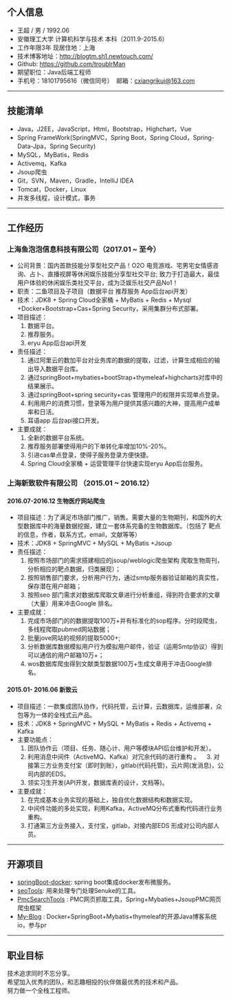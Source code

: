 ## 个人信息

- 王超 / 男 / 1992.06
- 安徽理工大学 计算机科学与技术 本科（2011.9-2015.6）
- 工作年限3年  现居住地：上海 
- 技术博客地址：http://blogtm.sh1.newtouch.com/
- Github: https://github.com/troublrMan
- 期望职位：Java后端工程师
- 手机号：18101795616（微信同号）  邮箱：cxiangrikui@163.com
----
## 技能清单
- Java，J2EE，JavaScript，Html，Bootstrap，Highchart，Vue
- Spring FrameWork(SpringMVC，Spring Boot，Spring Cloud，Spring-Data-Jpa，Spring Security)
- MySQL，MyBatis，Redis
- Activemq，Kafka
- Jsoup爬虫
- Git，SVN，Maven，Gradle，IntelliJ IDEA
- Tomcat，Docker，Linux
- 并发多线程，设计模式，事务
----
## 工作经历
### 上海鱼泡泡信息科技有限公司（2017.01 ~ 至今）
- 公司背景：国内首款技能分享型社交产品！O2O 电竞游戏、宅男宅女情感咨询、占卜、直播视屏等休闲娱乐技能分享型社交平台;
  致力于打造最大，最佳用户体验的休闲娱乐类社交平台，成为泛娱乐社交产品No1！
- 职责：二鱼项目及子项目（数据平台 推荐服务 App后台api开发）
- 技术：JDK8 + Spring Cloud全家桶 + MyBatis + Redis + Mysql +Docker+Bootstrap+Cas+Spring Security，采用集群分布式部署。
- 项目描述：
    1. 数据平台。
    2. 推荐服务。
    3. eryu App后台api开发
- 责任描述：
    1. 通过阿里云的数加平台对业务库的数据的提取，过滤，计算生成相应的输出导入数据平台库。
    2. 通过springBoot+mybaties+bootStrap+thymeleaf+highcharts对库中的结果展示。
    3. 通过springBoot+spring security+cas 管理用户的权限并实现单点登录。
    4. 利用用户的消费习惯，登录等为用户提供其感兴趣的大神，提高用户成单率和日活。
    5. 耳语app 后台api接口开发。
- 主要成就：
    1. 全新的数据平台系统。
    2. 推荐服务部署使得用户的下单转化率增加10%-20%。
    3. 引进cas单点登录，使得子服务登录方便快捷。
    4. Spring Cloud全家桶 + 运营管理平台快速实现eryu App后台服务。


### 上海新致软件有限公司 （2015.01 ~ 2016.12）
 #### 2016.07-2016.12 生物医疗网站爬虫
- 项目描述：为了满足市场部门推广，销售。需要大量的生物期刊，和国外的大型数据库中的海量数据挖掘，建立一套体系完备的生物数据库。（包括了   靶点的信息，作者，联系方式，email，文献等等）
- 技术：JDK8 + SpringMVC + MySQL + MyBatis +Jsoup
- 责任描述：
    1. 按照市场部门的需求搭建相应的jsoup/weblogic爬虫架构 爬取生物周刊，分析相应的靶点数据，归类展现）；
    2. 按照销售部门要求，分析用户行为，通过smtp服务器验证邮箱的真实性，保存潜在用户邮箱；
    3. 按照seo 部门需求对数据库爬取文章进行分析重组，得到符合要求的文章（大量）用来冲击Google 排名。   
- 主要成就：
    1. 完成市场部门的的数据提取100万+并有标准化的sop程序。分时段爬虫，多线程爬取pubmed网站数据；
    2. 批量jove网站的视频的提取5000+;
    3. 分析数据库数据模拟用户行为模拟用户邮件，验证（运用Smtp协议）得到可以通信的用户邮箱10万+；
    4. wos数据库爬虫得到文献类型数据100万+生成文章用于冲击Google排名。
   
 #### 2015.01- 2016.06 新致云
- 项目描述：一款集成团队协作，代码托管，云计算，云数据库，运维部署，众包等为一体的全栈式云产品。
- 技术：JDK8 + SpringMVC + MySQL + MyBatis + Redis + Activemq + Kafka
- 主要功能点：
    1. 团队协作云（项目、任务、随心计、用户等模块API后台维护和开发）。
    2. 利用消息中间件（ActiveMQ、Kafka）对冗余代码的进行重构 。
    3. 对接第三方业务支付宝（即时到账），gitlab(代码托管)，云片网(发消息)，公司内部的EDS。
    4. 领实习生开发(API开发，数据库表的设计，文档等)。
- 主要成就：
    1. 在完成基本业务实现的基础上，独自优化数据结构和数据实现。
    2. 中间件功能的多处实现，利用Kafka，ActiveMQ分布式重构代码进行业务重构。
    3. 打通第三方业务接入，支付宝，gitlab，对接内部EDS 形成对公司内部人员。
----
## 开源项目
- [springBoot-docker](https://github.com/troublrMan/springBoot-docker): spring boot集成docker发布微服务。
- [seoTools](https://github.com/troublrMan/seoTools): 用来处理专门处理Senuke的工具。
- [PmcSearchTools](https://github.com/suyuanhxx/VolunteerBank) : PMC网页抓取工具，Spring+Mybaties+JsoupPMC网页爬虫框架
- [My-Blog](https://github.com/troublrMan/My-Blog) : Docker+SpringBoot+Mybatis+thymeleaf的开源Java博客系统io，参与pr
----
## 职业目标
技术追求同时不忘分享。  
希望加入优秀的团队，和志趣相投的伙伴做最优秀的技术和产品。  
努力做一个全栈工程师。

